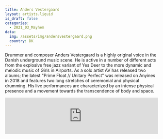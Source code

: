 ```yaml
---
title: Anders Vestergaard
layout: artists.liquid
is_draft: false
categories:
  - 2021_03_Mayhem
data:
  img: /assets/img/andersvestergaard.png
  country: DK
---
```


Drummer and composer Anders Vestergaard is a highly original voice in the Danish underground music scene. He is active in a number of different acts from the explosive free jazz variant of Yes Deer to the more dynamic and melodic music of Girls in Airports. As a solo artist AV has released two albums; the latest "Prime Float // Unitary Perfect" was released on Anyines in 2018 and features two long stretches of ceremonial and physical drumming. His live performances are characterized by an intense physical presence and a movement towards the transcendence of body and space.

<iframe style="border: 0; width: 100%; height: 120px;" src="https://bandcamp.com/EmbeddedPlayer/album=507639743/size=large/bgcol=ffffff/linkcol=0687f5/tracklist=false/artwork=small/transparent=true/" seamless><a href="https://anyines.bandcamp.com/album/prime-float-unitary-perfect">prime float // unitary perfect by Anders Vestergaard</a></iframe>
